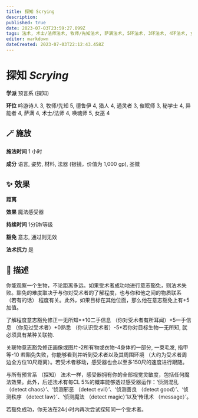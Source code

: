 ```yaml
---
title: 探知 Scrying
description: 
published: true
date: 2023-07-03T23:59:27.099Z
tags: 法术, 术士/法师法术, 牧师/先知法术, 萨满法术, 5环法术, 3环法术, 4环法术, 女巫法术, 秘学士法术, 猎人法术, 吟游诗人法术, 德鲁伊法术, 异能者法术, 预言系, 催眠师法术, 通灵者法术, 唤魂师法术, 探知
editor: markdown
dateCreated: 2023-07-03T22:12:43.458Z
---
```


# **探知** *Scrying*

**学派** 预言系 (探知) 

**环位** 吟游诗人 3, 牧师/先知 5, 德鲁伊 4, 猎人 4, 通灵者 3, 催眠师 3, 秘学士 4, 异能者 4, 萨满 4, 术士/法师 4, 唤魂师 5, 女巫 4

## 🪄 施放

**施法时间** 1 小时

**成分** 语言, 姿势, 材料, 法器 (银镜，价值为 1,000 gp), 圣徽

## ✨ 效果  

**距离**  

**效果** 魔法感受器 

**持续时间** 1分钟/等级 

**豁免** 意志, 通过则无效

**法术抗力** 是

## 📖 描述

你能观察一个生物，不论距离多远。如果受术者成功地进行意志豁免，则法术失败。豁免的难度取决于与你对受术者的了解程度，也与你和他之间的物质联系 （若有的话） 程度有关。此外，如果目标在其他位面，那么他在意志豁免上有+5加值。

 了解程度意志豁免修正一无所知*+10二手信息 （你对受术者有所耳闻）+5一手信息 （你见过受术者）+0熟悉 （你认识受术者）-5*若你对目标生物一无所知, 就必须具有某种关联物. 

 关联物意志豁免修正画像或图片-2所有物或衣物-4身体的一部分, 一束毛发, 指甲等-10  若豁免失败，你能够看到并听到受术者以及其周围环境 （大约为受术者周边全方位10尺距离）。若受术者移动，感受器也会以至多150尺的速度进行跟随。

与所有预言系 （探知） 法术一样，感受器拥有你的全部视觉灵敏度，包括任何魔法效果。此外，后述法术有每CL 5%的概率能够透过感受器运作：‘侦测混乱 （detect chaos）’、‘侦测邪恶 （detect evil）’、‘侦测善良 （detect good）’、‘侦测秩序 （detect law）’、‘侦测魔法 （detect magic）’以及‘传讯术 （message）’。

若豁免成功，你无法在24小时内再次尝试探知同一个受术者。
    